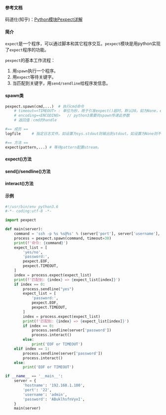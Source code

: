 #### 参考文档

码道仕(知乎)：[Python模块Pexpect详解](https://zhuanlan.zhihu.com/p/339070615)

#### 简介

`expect`是一个程序，可以通过脚本和其它程序交互。`pexpect`模块是用python实现了`expect`程序的功能。

`pexpect`的基本工作流程：

1. 用`spawn`执行一个程序。
2. 用`expect`等待关键字。
3. 当匹配到关键字，用`send/sendline`给程序发信息。

#### spawn类

```python
pexpect.spawn(cmd,...)	# 执行cmd命令
    # timeout=<TIMEOUT> : 单位为秒，用于引发expect()超时。默认30。如为None，expect()有可能一直阻塞直到匹配。
    # encoding=<ENCODING>	// python3需要向spawn传递此参数
	# 返回值：cmd的handle

#== 成员 ==
logfile		# 指定日志文件。如设置为sys.stdout则输出到stdout。如设置为None则不输出日志。默认为None。

#== 方法 ==
expect(pattern,...)	# 等待pattern配置stream。
```

#### expect()方法

#### send()/sendline()方法

#### interact()方法

#### 示例

```python
#!/usr/bin/env python3.6
#-*- coding:utf-8 -*-

import pexpect

def main(server):
    command = 'ssh -p %s %s@%s' % (server['port'], server['username'], server['hostname'])
    process = pexpect.spawn(command, timeout=30)
    print(f'命令: {command}')
    expect_list = [
        'yes/no',
        'password:',
        pexpect.EOF,
        pexpect.TIMEOUT,
    ]
    index = process.expect(expect_list)
    print(f'匹配到: {index} => {expect_list[index]}')
    if index == 0: 
        process.sendline("yes")
        expect_list = [
            'password:',
            pexpect.EOF,
            pexpect.TIMEOUT,
        ]
        index = process.expect(expect_list)
        print(f'匹配到: {index} => {expect_list[index]}')
        if index == 0:
            process.sendline(server['password'])
            process.interact()
        else:
            print('EOF or TIMEOUT')
    elif index == 1:
        process.sendline(server['password'])
        process.interact()
    else:
        print('EOF or TIMEOUT')

if __name__ == '__main__':
    server = {
        'hostname': '192.168.1.100',
        'port': '22',
        'username': 'admin',
        'password': 'ABuklhsfnVyxI',
    }
    main(server)
```

